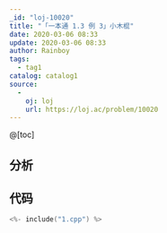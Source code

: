 ```yaml
---
_id: "loj-10020"
title: "「一本通 1.3 例 3」小木棍"
date: 2020-03-06 08:33
update: 2020-03-06 08:33
author: Rainboy
tags:
  - tag1
catalog: catalog1
source: 
  - 
    oj: loj
    url: https://loj.ac/problem/10020
---
```



@[toc]
## 分析



## 代码

```c
<%- include("1.cpp") %>
```
